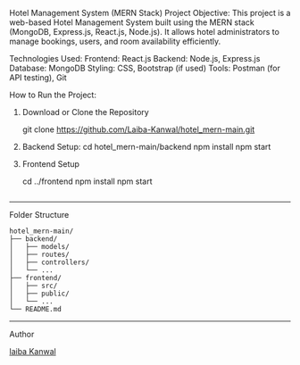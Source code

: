  Hotel Management System (MERN Stack)
 Project Objective:
This project is a web-based Hotel Management System built using the MERN stack (MongoDB, Express.js, React.js, Node.js). It allows hotel administrators to manage bookings, users, and room availability efficiently.

 Technologies Used:
 Frontend: React.js
Backend: Node.js, Express.js
Database: MongoDB
Styling: CSS, Bootstrap (if used)
Tools: Postman (for API testing), Git

 How to Run the Project:

1. Download or Clone the Repository

   git clone https://github.com/Laiba-Kanwal/hotel_mern-main.git
 

2. Backend Setup:
   cd hotel_mern-main/backend
   npm install
   npm start

3. Frontend Setup

   cd ../frontend
   npm install
   npm start
   ```

---
 Folder Structure

```
hotel_mern-main/
├── backend/
│   ├── models/
│   ├── routes/
│   ├── controllers/
│   └── ...
├── frontend/
│   ├── src/
│   ├── public/
│   └── ...
└── README.md
```

---

Author

 [laiba Kanwal](https://github.com/yourusername)




